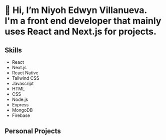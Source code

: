 # 👋 Hi, I’m Niyoh Edwyn Villanueva. I'm a front end developer that mainly uses React and Next.js for projects.

## Skills


  - React
  - Next.js
  - React Native
  - Tailwind CSS
  - Javascript
  - HTML
  - CSS
  - Node.js
  - Express
  - MongoDB
  - Firebase


## Personal Projects

<ul>
</ul>


